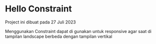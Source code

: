 # Hello Constraint
  Project ini dibuat pada 27 Juli 2023
  
  Menggunakan Constraint dapat di gunakan untuk responsive agar saat di tampilan landscape berbeda dengan tampilan vertikal
